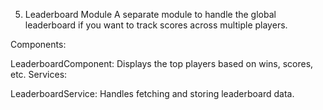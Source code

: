 5. Leaderboard Module
A separate module to handle the global leaderboard if you want to track scores across multiple players.

Components:

LeaderboardComponent: Displays the top players based on wins, scores, etc.
Services:

LeaderboardService: Handles fetching and storing leaderboard data.
